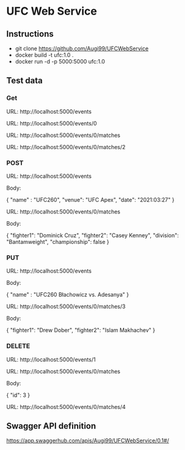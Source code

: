 # UFC Web Service

## Instructions
* git clone https://github.com/Augi99/UFCWebService
* docker build -t ufc:1.0 .
* docker run -d -p 5000:5000 ufc:1.0

## Test data

### Get

URL: http://localhost:5000/events

URL: http://localhost:5000/events/0

URL: http://localhost:5000/events/0/matches

URL: http://localhost:5000/events/0/matches/2

### POST

URL: http://localhost:5000/events

Body:

{
    "name" : "UFC260",
    "venue": "UFC Apex",
    "date": "2021:03:27"
}

URL: http://localhost:5000/events/0/matches

Body:

{
    "fighter1": "Dominick Cruz",
    "fighter2": "Casey Kenney",
    "division": "Bantamweight",
    "championship": false
}

### PUT

URL: http://localhost:5000/events

Body:

{
    "name" : "UFC260 Błachowicz vs. Adesanya" 
}

URL: http://localhost:5000/events/0/matches/3

Body:

{
    "fighter1": "Drew Dober",
    "fighter2": "Islam Makhachev"
}


### DELETE

URL: http://localhost:5000/events/1

URL: http://localhost:5000/events/0/matches

Body:

{
    "id": 3
}

URL: http://localhost:5000/events/0/matches/4



## Swagger API definition

https://app.swaggerhub.com/apis/Augi99/UFCWebService/0.1#/

